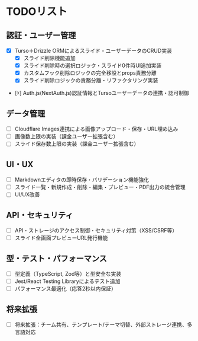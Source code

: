 # TODOリスト

## 認証・ユーザー管理
- [x] Turso＋Drizzle ORMによるスライド・ユーザーデータのCRUD実装
  - [x] スライド削除機能追加
  - [x] スライド削除時の選択ロジック・スライド0件時UI追加実装
  - [x] カスタムフック削除ロジックの完全移設とprops責務分離
  - [x] スライド削除ロジックの責務分離・リファクタリング実装
- [☓] Auth.js(NextAuth.js)認証情報とTursoユーザーデータの連携・認可制御

## データ管理
- [ ] Cloudflare Images連携による画像アップロード・保存・URL埋め込み
- [ ] 画像数上限の実装（課金ユーザー拡張含む）
- [ ] スライド保存数上限の実装（課金ユーザー拡張含む）

## UI・UX
- [ ] Markdownエディタの即時保存・バリデーション機能強化
- [ ] スライド一覧・新規作成・削除・編集・プレビュー・PDF出力の統合管理
- [ ] UI/UX改善

## API・セキュリティ
- [ ] API・ストレージのアクセス制御・セキュリティ対策（XSS/CSRF等）
- [ ] スライド全画面プレビューURL発行機能

## 型・テスト・パフォーマンス
- [ ] 型定義（TypeScript, Zod等）と型安全な実装
- [ ] Jest/React Testing Libraryによるテスト追加
- [ ] パフォーマンス最適化（応答2秒以内保証）

## 将来拡張
- [ ] 将来拡張：チーム共有、テンプレート/テーマ切替、外部ストレージ連携、多言語対応